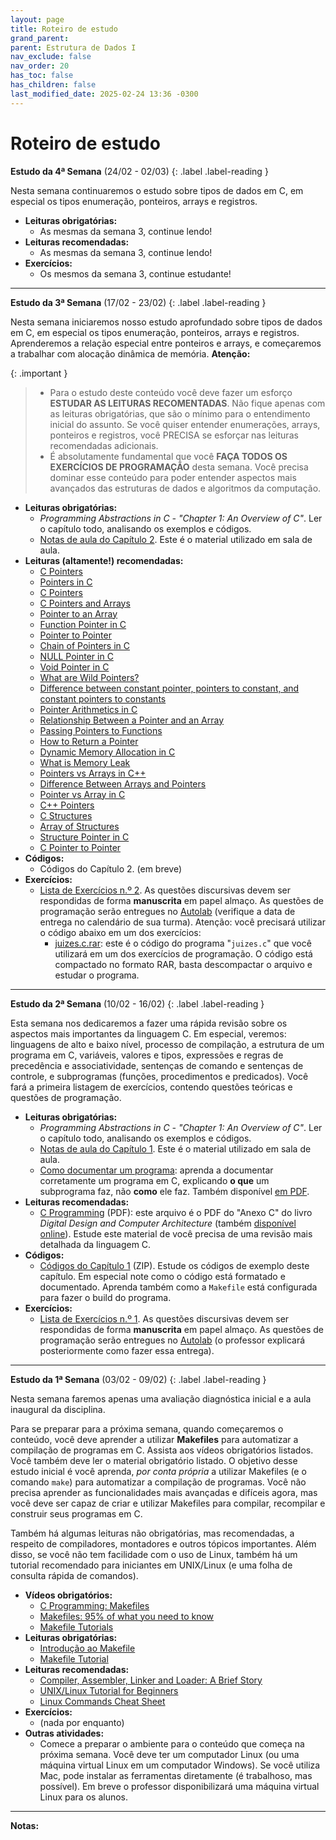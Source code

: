 ```yaml
---
layout: page
title: Roteiro de estudo
grand_parent:
parent: Estrutura de Dados I
nav_exclude: false
nav_order: 20
has_toc: false
has_children: false
last_modified_date: 2025-02-24 13:36 -0300
---
```


# Roteiro de estudo

**Estudo da 4ª Semana**<a id="re4sem"></a> (24/02 - 02/03)
{: .label .label-reading }

Nesta semana continuaremos o estudo sobre tipos de dados em C, em
especial os tipos enumeração, ponteiros, arrays e registros.

- **Leituras obrigatórias:**
  - As mesmas da semana 3, continue lendo!
- **Leituras recomendadas:**
  - As mesmas da semana 3, continue lendo!
- **Exercícios:**
  - Os mesmos da semana 3, continue estudante!

---

**Estudo da 3ª Semana**<a id="re3sem"></a> (17/02 - 23/02)
{: .label .label-reading }

Nesta semana iniciaremos nosso estudo aprofundado sobre tipos de dados em C, em
especial os tipos enumeração, ponteiros, arrays e registros. Aprenderemos a
relação especial entre ponteiros e arrays, e começaremos a trabalhar com
alocação dinâmica de memória. **Atenção:**

{: .important }
> * Para o estudo deste conteúdo você deve fazer um esforço **ESTUDAR AS LEITURAS
>   RECOMENTADAS**. Não fique apenas com as leituras obrigatórias, que são
>   o mínimo para o entendimento inicial do assunto. Se você quiser entender
>   enumerações, arrays, ponteiros e registros, você PRECISA se esforçar nas
>   leituras recomendadas adicionais.
> * É absolutamente fundamental que você **FAÇA TODOS OS EXERCÍCIOS DE
>   PROGRAMAÇÃO** desta semana. Você precisa dominar esse conteúdo para poder
>   entender aspectos mais avançados das estruturas de dados e algoritmos da
>   computação.

- **Leituras obrigatórias:**
  - *Programming Abstractions in C - "Chapter 1: An Overview of C"*. Ler o
    capítulo todo, analisando os exemplos e códigos.
  - [Notas de aula do Capítulo
    2](/assets/disciplinas/ed1/2025_1/capitulo02.pdf). Este é o material
    utilizado em sala de aula.
- **Leituras (altamente!) recomendadas:**
  - [C Pointers](https://www.w3schools.com/c/c_pointers.php)
  - [Pointers in C](https://www.tutorialspoint.com/cprogramming/c_pointers.htm)
  - [C Pointers](https://www.geeksforgeeks.org/c-pointers/)
  - [C Pointers and Arrays](https://www.w3schools.com/c/c_pointers_arrays.php)
  - [Pointer to an
    Array](https://www.geeksforgeeks.org/pointer-array-array-pointer/)
  - [Function Pointer in
    C](https://www.geeksforgeeks.org/function-pointer-in-c/)
  - [Pointer to
    Pointer](https://www.geeksforgeeks.org/c-pointer-to-pointer-double-pointer/)
  - [Chain of Pointers in
    C](https://www.geeksforgeeks.org/chain-of-pointers-in-c-with-examples/)
  - [NULL Pointer in C](https://www.geeksforgeeks.org/null-pointer-in-c/)
  - [Void Pointer in C](https://www.geeksforgeeks.org/void-pointer-c-cpp/)
  - [What are Wild
    Pointers?](https://www.geeksforgeeks.org/what-are-wild-pointers-how-can-we-avoid/)
  - [Difference between constant pointer, pointers to constant, and constant
    pointers to
    constants](https://www.geeksforgeeks.org/difference-between-constant-pointer-pointers-to-constant-and-constant-pointers-to-constants/)
  - [Pointer Arithmetics in
    C](https://www.geeksforgeeks.org/pointer-arithmetics-in-c-with-examples/)
  - [Relationship Between a Pointer and an
    Array](https://www.geeksforgeeks.org/relationship-between-pointer-and-array-in-c/)
  - [Passing Pointers to
    Functions](https://www.geeksforgeeks.org/passing-pointers-to-functions-in-c/)
  - [How to Return a
    Pointer](https://www.geeksforgeeks.org/how-to-return-a-pointer-from-a-function-in-c/)
  - [Dynamic Memory Allocation in
    C](https://www.geeksforgeeks.org/dynamic-memory-allocation-in-c-using-malloc-calloc-free-and-realloc/)
  - [What is Memory
    Leak](https://www.geeksforgeeks.org/what-is-memory-leak-how-can-we-avoid/)
  - [Pointers vs Arrays in
    C++](https://www.geeksforgeeks.org/pointers-vs-array-in-cpp/)
  - [Difference Between Arrays and
    Pointers](https://www.geeksforgeeks.org/difference-between-array-and-pointers/)
  - [Pointer vs Array in
    C](https://www.geeksforgeeks.org/pointer-vs-array-in-c/)
  - [C++ Pointers](https://www.geeksforgeeks.org/cpp-pointers/)
  - [C Structures](https://www.geeksforgeeks.org/structures-c/)
  - [Array of Structures](https://www.geeksforgeeks.org/c-array-of-structure/)
  - [Structure Pointer in
    C](https://www.geeksforgeeks.org/structure-pointer-in-c/)
  - [C Pointer to
    Pointer](https://www.geeksforgeeks.org/c-pointer-to-pointer-double-pointer/)
- **Códigos:**
  - Códigos do Capítulo 2. (em breve)
- **Exercícios:**
  - [Lista de Exercícios n.º
    2](/assets/disciplinas/ed1/2025_1/exercicio02.pdf). As questões discursivas
    devem ser respondidas de forma **manuscrita** em papel almaço. As questões
    de programação serão entregues no
    [Autolab](https://autolab.computacaoraiz.com.br) (verifique a data de
    entrega no calendário de sua turma). Atenção: você precisará utilizar o
    código abaixo em um dos exercícios:
    - [juizes.c.rar](/assets/disciplinas/ed1/2025_1/juizes.c.rar): este é o
      código do programa "`juizes.c`" que você utilizará em um dos exercícios de
      programação. O código está compactado no formato RAR, basta descompactar o
      arquivo e estudar o programa.

---

**Estudo da 2ª Semana**<a id="re2sem"></a> (10/02 - 16/02)
{: .label .label-reading }

Esta semana nos dedicaremos a fazer uma rápida revisão sobre os aspectos mais
importantes da linguagem C. Em especial, veremos: linguagens de alto e baixo
nível, processo de compilação, a estrutura de um programa em C, variáveis,
valores e tipos, expressões e regras de precedência e associatividade, sentenças
de comando e sentenças de controle, e subprogramas (funções, procedimentos e
predicados). Você fará a primeira listagem de exercícios, contendo questões
teóricas e questões de programação.

- **Leituras obrigatórias:**
  - *Programming Abstractions in C - "Chapter 1: An Overview of C"*. Ler o
    capítulo todo, analisando os exemplos e códigos.
  - [Notas de aula do Capítulo
    1](/assets/disciplinas/ed1/2025_1/capitulo01.pdf). Este é o material
    utilizado em sala de aula.
  - [Como documentar um
    programa](https://www.ime.usp.br/~pf/algoritmos/aulas/docu.html): aprenda a
    documentar corretamente um programa em C, explicando **o que** um
    subprograma faz, não **como** ele faz. Também disponível [em
    PDF](/assets/disciplinas/ed1/documentacao.pdf).
- **Leituras recomendadas:**
  - [C Programming](/assets/disciplinas/ed1/c_programming.pdf) (PDF): este
    arquivo é o PDF do "Anexo C" do livro _Digital Design and Computer
    Architecture_ (também <a
    href="https://booksite.elsevier.com/9780128000564/index.php">disponível
    online</a>). Estude este material de você precisa de uma revisão mais
    detalhada da linguagem C.
- **Códigos:**
  - [Códigos do Capítulo 1](/assets/disciplinas/ed1/2025_1/cod_cap01.zip)
    (ZIP). Estude os códigos de exemplo deste capítulo. Em especial note como o
    código está formatado e documentado. Aprenda também como a `Makefile` está
    configurada para fazer o build do programa.
- **Exercícios:**
  - [Lista de Exercícios n.º
    1](/assets/disciplinas/ed1/2025_1/exercicio01.pdf). As questões discursivas
    devem ser respondidas de forma **manuscrita** em papel almaço. As questões
    de programação serão entregues no
    [Autolab](https://autolab.computacaoraiz.com.br) (o professor explicará
    posteriormente como fazer essa entrega).

---

**Estudo da 1ª Semana**<a id="re1sem"></a> (03/02 - 09/02)
{: .label .label-reading }

Nesta semana faremos apenas uma avaliação diagnóstica inicial e a aula inaugural
da disciplina.

Para se preparar para a próxima semana, quando começaremos o conteúdo, você deve
aprender a utilizar **Makefiles** para automatizar a compilação de programas em
C. Assista aos vídeos obrigatórios listados. Você também deve ler o material
obrigatório listado. O objetivo desse estudo inicial é você aprenda, *por conta
própria* a utilizar Makefiles (e o comando `make`) para automatizar a compilação
de programas. Você não precisa aprender as funcionalidades mais avançadas e
difíceis agora, mas você deve ser capaz de criar e utilizar Makefiles para
compilar, recompilar e construir seus programas em C.

Também há algumas leituras não obrigatórias, mas recomendadas, a respeito de
compiladores, montadores e outros tópicos importantes. Além disso, se você não
tem facilidade com o uso de Linux, também há um tutorial recomendado para
iniciantes em UNIX/Linux (e uma folha de consulta rápida de comandos).

- **Vídeos obrigatórios:**
  - [C Programming: Makefiles](https://www.youtube.com/watch?v=GExnnTaBELk)
  - [Makefiles: 95% of what you need to
    know](https://www.youtube.com/watch?v=DtGrdB8wQ_8)
  - [Makefile
    Tutorials](https://www.youtube.com/playlist?list=PLNmACol6lYY7Dzvg7jKgvMdDaDEDFnNqD)
- **Leituras obrigatórias:**
  - [Introdução ao Makefile](https://embarcados.com.br/introducao-ao-makefile/)
  - [Makefile Tutorial](https://makefiletutorial.com/)
- **Leituras recomendadas:**
  - [Compiler, Assembler, Linker and Loader: A Brief
    Story](https://www.tenouk.com/ModuleW.html)
  - [UNIX/Linux Tutorial for
    Beginners](https://info-ee.surrey.ac.uk/Teaching/Unix/)
  - [Linux Commands Cheat
    Sheet](https://www.websentra.com/linux-commands-cheat-sheet/)
- **Exercícios:**
  - (nada por enquanto)
- **Outras atividades:**
  - Comece a preparar o ambiente para o conteúdo que começa na próxima
    semana. Você deve ter um computador Linux (ou uma máquina virtual Linux em
    um computador Windows). Se você utiliza Mac, pode instalar as ferramentas
    diretamente (é trabalhoso, mas possível). Em breve o professor
    disponibilizará uma máquina virtual Linux para os alunos.

<!--
---

**Estudo da 3ª Semana**<a id="re3sem"></a> (12/08 - 18/08)
{: .label .label-reading }
- **Leituras obrigatórias:**
  - [Notas de aula do Capítulo 2: Tipos de dados em
    C](/assets/disciplinas/ed1/capitulo02.pdf)
  - [Unidade 1: Fundamentos da
    Computação](https://www.computacaoraiz.com.br/cr6100b/unidades/1/)
- **Vídeos obrigatórios:**
  - Assistir os seguintes vídeos (assista aos vídeos várias vezes até que
    você consiga entender tudo; na página da CR6.100B você pode fazer o
    download dos slides correspondentes a cada vídeo):
    - [Parte 0: Visão Geral](https://www.youtube.com/watch?v=XbuHXSoKZOM)
    - [Parte 1: O que é ciência da
      computação](https://www.youtube.com/watch?v=qzxw-Tm8UgI)
    - [Parte 2: Representação de
      dados](https://www.youtube.com/watch?v=8T_hJhYg4R0)
    - [Parte 2, Anexo 1: Conversão entre
      bases](https://www.youtube.com/watch?v=7u4lJQE2xOk)
    - [Parte 2, Anexo 2: Outros
      conceitos](https://www.youtube.com/watch?v=MxdbxybOlmE)
    - [Parte 2, Anexo 3: Binários
      negativos](https://www.youtube.com/watch?v=gLBV2iU_EbM)
    - [Parte 2, Anexo 4: Binários
      fracionários](https://www.youtube.com/watch?v=QdOMYMvn2h8)
    - [Parte 2, Anexo 5: BCD](https://www.youtube.com/watch?v=8Tl0I2Ihc0w)
- **Leituras recomendadas:**
  - Capítulo 2 do *Programming Abstractions in C*: ler o capítulo 2 todo.
- **Exercícios:**
  - (na próxima semana)

---

**Estudo da 4ª Semana**<a id="re4sem"></a> (19/08 - 25/08)
{: .label .label-reading }
- **Leituras obrigatórias:**
  - [Notas de aula do Capítulo 2: Tipos de dados em
    C](/assets/disciplinas/ed1/capitulo02.pdf)
  - [Unidade 1: Fundamentos da
    Computação](https://www.computacaoraiz.com.br/cr6100b/unidades/1/)
- **Vídeos obrigatórios:**
  - Assistir os seguintes vídeos (assista aos vídeos várias vezes até que
    você consiga entender tudo; na página da CR6.100B você pode fazer o
    download dos slides correspondentes a cada vídeo):
    - [Parte 3: Algoritmos](https://www.youtube.com/watch?v=NIy_YxAS570)
    - [Parte 4: Pensamento
      computacional](https://www.youtube.com/watch?v=w4XK1nY-pMc)
    - [Parte 5: Abstração](https://www.youtube.com/watch?v=pPNKC6ii8cE)
- **Leituras recomendadas:**
  - Capítulo 2 do *Programming Abstractions in C*: ler o capítulo 2 todo.
- **Exercícios:**
  - [Lista de Exercícios n.º 2](/assets/disciplinas/ed1/2024_2/exercicio02.pdf)

---

**Estudo da 5ª Semana**<a id="re5sem"></a> (26/08 - 01/09)
{: .label .label-reading }
- **Leituras obrigatórias:**
  - [Notas de aula do Capítulo 3: Bibliotecas e
    Inferfaces](/assets/disciplinas/ed1/capitulo03.pdf)
- **Vídeos obrigatórios:**
  - [Fundamentos da Programação, Parte 1:
    Scratch](https://www.youtube.com/watch?v=jaxotbKfnWA)
    (atenção: este vídeo pode parecer um pouco **bobo** para alunos em períodos
    mais adiantados no curso, mas este vídeo vai prepará-lo para entender alguns
    conceitos avançados de programação que serão vistos posteriormente)
- **Leituras recomendadas:**
  - Capítulo 3 do *Programming Abstractions in C*: ler o capítulo 3 todo
    (você pode pular a seção 3.4 e a seção 3.5, que serão vistas posteriormente;
    se quiser se adiantar, leia também essas seções)
- **Vídeos recomendados:**
  - (nada nesta semana)
- **Exercícios:**
  - (nada até o momento)

---

**Estudo da 6ª Semana**<a id="re6sem"></a> (02/09 - 08/09)
{: .label .label-reading }
- **Leituras obrigatórias:**
  - [Notas de aula do Capítulo 4: Introdução à
    Recursão](/assets/disciplinas/ed1/capitulo04.pdf)
- **Vídeos obrigatórios:**
  - [Fundamentos da Programação, Parte 2: Exemplos em
    Scratch](https://www.youtube.com/watch?v=YWIVJrV-EYs)
    (atenção: este vídeo pode parecer um pouco **bobo** para alunos em períodos
    mais adiantados no curso, mas este vídeo vai prepará-lo para entender alguns
    conceitos avançados de programação que serão vistos posteriormente)
  - [What on Earth is Recursion?](https://www.youtube.com/watch?v=Mv9NEXX1VHc)
  - [EXTRA BITS: Recursion and the
    Stack](https://www.youtube.com/watch?v=0pncNKHj-Sc) 
  - [Programming Loops vs
    Recursion](https://www.youtube.com/watch?v=HXNhEYqFo0o)
  - [Recursion: CS50 Shorts](https://www.youtube.com/watch?v=mz6tAJMVmfM)
  - [Fibonacci Programming](https://www.youtube.com/watch?v=7t_pTlH9HwA)
- **Leituras recomendadas:**
  - Capítulo 4 do *Programming Abstractions in C*: ler o capítulo 4 todo!
- **Vídeos recomendados:**
  - [Sunflowers and Fibonacci](https://www.youtube.com/watch?v=DRjFV_DETKQ)
  - [Fibonacci Tartan and Bagpipes](https://www.youtube.com/watch?v=e4sF_Z5oJek)
  - [Fibonacci Mystery](https://www.youtube.com/watch?v=Nu-lW-Ifyec)
  - [Heartbleed, Running the Code](https://www.youtube.com/watch?v=1dOCHwf8zVQ)
- **Exercícios:**
  - [Lista de Exercícios do Cap. 4](/assets/disciplinas/ed1/2024_2/lista04.pdf)
  - [Lista de Exercícios Preparatórios para o
    Cap. 5](/assets/disciplinas/ed1/2024_2/lista04_05.pdf)

---

**Estudo da 7ª Semana**<a id="re7sem"></a> (09/09 - 15/09)
{: .label .label-reading }
- **Leituras obrigatórias:**
  - [Notas de aula do Capítulo 5: Procedimentos
    Recursivos](/assets/disciplinas/ed1/capitulo05.pdf)
- **Vídeos obrigatórios:**
  - [Fundamentos da Programação, Parte 3: Funções e
    variáveis](https://www.youtube.com/watch?v=jeFJuow44kI)
    (atenção: este vídeo pode parecer um pouco **bobo** para alunos em períodos
    mais adiantados no curso, mas este vídeo vai prepará-lo para entender alguns
    conceitos avançados de programação que serão vistos posteriormente)
  - [Loops, Ackermann &
    Recursion](https://www.youtube.com/watch?v=DVG5G1V8Zx0)
  - [The Most Difficult Program to
    Compute?](https://www.youtube.com/watch?v=i7sm9dzFtEI)
  - [Ackermann Follow Up](https://www.youtube.com/watch?v=uNACwX-O5lk)
  - [Recursion 'Super Power' (in
    Python)](https://www.youtube.com/watch?v=8lhxIOAfDss)
  - [Discussing Recursion](https://www.youtube.com/watch?v=c9IH8DHDI4M)
- **Leituras recomendadas:**
  - Capítulo 5 do *Programming Abstractions in C*: ler o capítulo 5 todo!
- **Vídeos recomendados:**
  - [Reverse Polish Notation and The
    Stack](https://www.youtube.com/watch?v=7ha78yWRDlE)
  - [Towers of Hanoi: A Complete Recursive
    Visualization](https://www.youtube.com/watch?v=rf6uf3jNjbo)
  - [5 Simple Steps for Solving Any Recursive
    Problem](https://www.youtube.com/watch?v=ngCos392W4w)
  - [The Towers of Hanoi: Experiential Recursive
    Thinking](https://www.youtube.com/watch?v=UuIneNBbscc)
  - [Towers of Hanoi as an Example of
    Recursion](https://www.youtube.com/watch?v=Ajy8XweC3L8)
  - [Key to the Tower of Hanoi](https://www.youtube.com/watch?v=PGuRmqpr6Oo)
- **Exercícios:**
  - [Lista de Exercícios do Cap. 5](/assets/disciplinas/ed1/2024_2/lista05.pdf)

---

**Estudo da 8ª Semana**<a id="re8sem"></a> (16/09 - 22/09)
{: .label .label-reading }
- **Leituras obrigatórias:**
  - [Notas de aula do Capítulo 6: Algoritmos de
    Backtracking](/assets/disciplinas/ed1/capitulo06.pdf)
- **Vídeos obrigatórios:**
  - [Fundamentos da Programação, Parte 4: Conceitos avançados: objetos de 1ª
    classe, funções de ordem superior, recursividade e
    continuações](https://www.youtube.com/watch?v=dWMx4503llQ)
    (atenção: este vídeo pode parecer um pouco **bobo** para alunos em períodos
    mais adiantados no curso, mas este vídeo vai prepará-lo para entender alguns
    conceitos avançados de programação que serão vistos posteriormente)
  - [Backtracking (Think Like a
    Programmer)](https://www.youtube.com/watch?v=gBC_Fd8EE8A)
  - [Backtracking made easy](https://www.youtube.com/watch?v=51Zy1ULau1s)
  - [The Backtracking Blueprint](https://www.youtube.com/watch?v=Zq4upTEaQyM)
- **Leituras recomendadas:**
  - Capítulo 6 do *Programming Abstractions in C*: ler o capítulo 6 todo!
- **Vídeos recomendados:**
  - [The N-Queens Problem](https://www.youtube.com/watch?v=wGbuCyNpxIg)
  - [Implement A Sudoku Solver](https://www.youtube.com/watch?v=JzONv5kaPJM)
- **Exercícios:**
  - Lista de Exercícios do Cap. 6 (em breve)
- **Recursos:**
  - [Códigos de aula e dos
    exercícios](/assets/disciplinas/ed1/capitulo06_codigos.rar)

---

**Estudo da 9ª Semana:**<a id="re9sem"></a> (23/09 -29/09)
{: .label .label-reading }
- **Leituras obrigatórias:**
  - [Notas de aula do Capítulo 7: Ordenação e Análise de
    Algoritmos](/assets/disciplinas/ed1/capitulo07.pdf)
- **Vídeos obrigatórios:**
  - [Visualization and Comparison of Sorting
    Algorithms](https://www.youtube.com/watch?v=ZZuD6iUe3Pc)
  - [Visualization of 24 Sorting Algorithms In 2
    Minutes](https://www.youtube.com/watch?v=BeoCbJPuvSE)
  - [Sorting Algorithms Explained
    Visually](https://www.youtube.com/watch?v=RfXt_qHDEPw)
- **Leituras recomendadas:**
  - Capítulo 7 do *Programming Abstractions in C*: ler o capítulo 7 todo!
- **Vídeos recomendados:**
  - [Every Sorting Algorithm Explained in 120 minutes (full
    series)](https://www.youtube.com/watch?v=h1Bi0granxM)
- **Exercícios:**
  - (em breve)
- **Recursos:**
  - [Códigos de aula e dos
    exercícios](/assets/disciplinas/ed1/capitulo07_codigos.rar)
- **Observações:**
  - Devido ao InovaWeek, não teremos aula na terça-feira. Cada aluno deve
    realizar o trabalho do InovaWeek conforme estipulado no Portal do Aluno.

---

**10ª Semana: AV1**<a id="re11sem"></a> (30/09 - 06/10)
{: .label .label-red }
- **Avaliação Bimestral AV1:** esta semana é dedicada à realização da 1ª
  avaliação bimestral, a AV1, e, portanto, não há conteúdo novo a ser
  estudado. O conteúdo da AV1 corresponde a toda a matéria das semanas 1 a 9,
  ou seja, tudo o que foi visto no bimestre.
- A prova é totalmente **objetiva**, com 60 questões. A nota sai na hora.
- Venha bem preparado! A prova é **extensa** e não é fácil!
- Siga todas as normas de **integridade acadêmica** da disciplina pois alunos
  flagrados com qualquer tipo de cola terão a AV1 zerada imediatamente e serão
  encaminhados para a coordenação para as medidas disciplinares conforme o
  regimento da UVV.
- O professor determinará o assento de cada aluno.

{: .vermelho-title }
> Os celulares serão recolhidos pelo professor!
>
> Antes do início da prova o professor **recolherá todos os celulares** de todos
> os alunos, **sem exceções**. O aluno só receberá a prova mediante a entrega do
> celular, desligado. Os celulares serão identificados e ficarão sob a posse do
> professor durante a prova. Ao terminar e entregar a prova, o professor
> devolverá o celular.
>
> Alunos que não entregarem o celular e forem flagrados utilizando o aparelho
> para colar na prova, serão **REPROVADOS IMEDIATA E AUTOMATICAMENTE** na
> disciplina, sem chance de discussão. Evite problemas: **entregue seu celular
> desligado** no início da prova.

---

**Estudo da 11ª Semana**<a id="re11sem"></a> (07/10 - 13/10)
{: .label .label-reading }
- **Leituras obrigatórias:**
  - [Notas de aula do Capítulo 7: Ordenação e Análise de
    Algoritmos](/assets/disciplinas/ed1/capitulo07.pdf)
- **Vídeos obrigatórios:**
  - [Visualization and Comparison of Sorting
    Algorithms](https://www.youtube.com/watch?v=ZZuD6iUe3Pc)
  - [Visualization of 24 Sorting Algorithms In 2
    Minutes](https://www.youtube.com/watch?v=BeoCbJPuvSE)
  - [Sorting Algorithms Explained
    Visually](https://www.youtube.com/watch?v=RfXt_qHDEPw)
- **Leituras recomendadas:**
  - Capítulo 7 do *Programming Abstractions in C*: ler o capítulo 7 todo!
- **Vídeos recomendados:**
  - [Every Sorting Algorithm Explained in 120 minutes (full
    series)](https://www.youtube.com/watch?v=h1Bi0granxM)
- **Exercícios:**
  - (em breve)
- **Recursos:**
  - [Códigos de aula e dos
    exercícios](/assets/disciplinas/ed1/capitulo07_codigos.rar)

---

**Estudo da 12ª Semana**<a id="re12sem"></a> (14/10 - 20/10)
{: .label .label-reading }
- **NÃO HAVERÁ AULA:** em virtude do feriado do dia do professor, não haverá
  aula e nenhum conteúdo a ser estudado nesta semana.

---

**Estudo da 13ª Semana**<a id="re13sem"></a> (21/10 - 27/10)
{: .label .label-reading }
- **Leituras obrigatórias:**
  - [Notas de aula do Capítulo 8: Tipos Abstratos de
    Dados](/assets/disciplinas/ed1/capitulo08.pdf)
- **Vídeos obrigatórios:**
  - (em breve)
- **Leituras recomendadas:**
  - Capítulo 8 do *Programming Abstractions in C*: ler o capítulo 8 todo!
- **Vídeos recomendados:**
  - (em breve)
- **Exercícios:**
  - [Lista de Exercícios do Cap. 8](/assets/disciplinas/ed1/2024_2/lista08.pdf)
    (atenção: este exercício fará parte da nota do segundo bimestre, e deverá
    ser entregue no Portal do Aluno até o dia 05/11/2024, 23:59h).
- **Recursos:**
  - [Códigos de aula e dos
    exercícios](/assets/disciplinas/ed1/capitulo08_codigos.rar)
  - [Avançado: pilha genérica em
    C](/assets/disciplinas/ed1/stackTAD_generico.rar)
    

---

**Estudo da 14ª Semana**<a id="re14sem"></a> (28/10 - 03/11)
{: .label .label-reading }
- **Leituras obrigatórias:**
  - [Notas de aula do Capítulo 9: Eficiência e
    TADs](/assets/disciplinas/ed1/capitulo09.pdf)
- **Vídeos obrigatórios:**
  - (em breve)
- **Leituras recomendadas:**
  - Capítulo 9 do *Programming Abstractions in C*: ler o capítulo 9 todo!
- **Vídeos recomendados:**
  - (em breve)
- **Exercícios:**
  - [Lista de Exercícios do Cap. 9](/assets/disciplinas/ed1/2024_2/lista09.pdf)
    (atenção: este exercício fará parte da nota do segundo bimestre, e deverá
    ser entregue no Portal do Aluno até o dia 12/11/2024, 23:59h).
- **Recursos:**
  - [Códigos de aula e dos
    exercícios](/assets/disciplinas/ed1/capitulo09_codigos.rar)

---

**Estudo da 15ª Semana**<a id="re15sem"></a> (04/11 - 10/11)
{: .label .label-reading }
- **Leituras obrigatórias:**
  - [Notas de aula do Capítulo 10: Estruturas
    Lineares](/assets/disciplinas/ed1/capitulo10.pdf)
- **Vídeos obrigatórios:**
  - (em breve)
- **Leituras recomendadas:**
  - Capítulo 10 do *Programming Abstractions in C*: ler o capítulo 10, seções:
    introdução, 10.1 e 10.2 (não precisa ler da seção 10.3 em diante).
- **Vídeos recomendados:**
  - (em breve)
- **Exercícios:**
  - [Lista de Exercícios do Cap. 10](/assets/disciplinas/ed1/2024_2/lista10.pdf)
    (atenção: este exercício fará parte da nota do segundo bimestre, e deverá
    ser entregue no Portal do Aluno até o dia 18/11/2024, 23:59h).
- **Recursos:**
  - [Códigos de aula e dos
    exercícios](/assets/disciplinas/ed1/capitulo10_codigos.rar)

<!--
---

**Estudo da 16ª Semana**<a id="re16sem"></a>
{: .label .label-reading }

---

**Estudo da 17ª Semana**<a id="re17sem"></a>
{: .label .label-reading }

---

**Estudo da 18ª Semana**<a id="re18sem"></a>
{: .label .label-reading }

---

**Estudo da 19ª Semana**<a id="re19sem"></a>
{: .label .label-reading }

---

**20ª Semana: AV2**<a id="re20sem"></a>
{: .label .label-reading }

-->

---
**Notas:**

